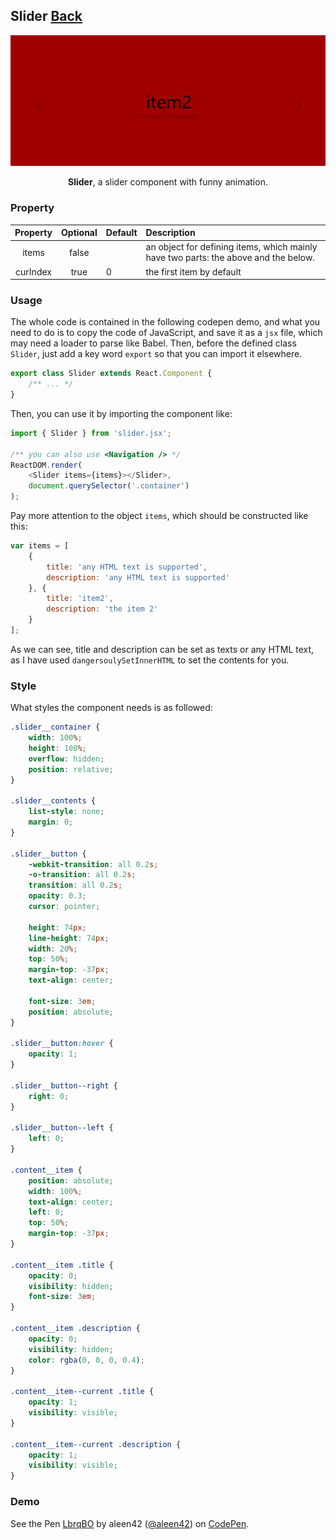 ## Slider [Back](./../react.md)

<p align="center">
    <img src="./preview.png" alt="slider" title="slider" />
</p>

<p align="center">
<strong>Slider</strong>, a slider component with funny animation.
</p>

### Property

Property|Optional|Default|Description
:------:|:-----:|:----------|:------
items|false||an object for defining items, which mainly have two parts: the above and the below.
curIndex|true|0|the first item by default



### Usage

The whole code is contained in the following codepen demo, and what you need to do is to copy the code of JavaScript, and save it as a `jsx` file, which may need a loader to parse like Babel. Then, before the defined class `Slider`, just add a key word `export` so that you can import it elsewhere.

```js
export class Slider extends React.Component {
    /** ... */
}
```

Then, you can use it by importing the component like:

```js
import { Slider } from 'slider.jsx';

/** you can also use <Navigation /> */
ReactDOM.render(
    <Slider items={items}></Slider>,
    document.querySelector('.container')
);
```

Pay more attention to the object `items`, which should be constructed like this:

```js
var items = [
    {
        title: 'any HTML text is supported',
        description: 'any HTML text is supported'
    }, {
        title: 'item2',
        description: 'the item 2'
    }
];
```

As we can see, title and description can be set as texts or any HTML text, as I have used `dangersoulySetInnerHTML` to set the contents for you.

### Style

What styles the component needs is as followed:

```css
.slider__container {
	width: 100%;
	height: 100%;
	overflow: hidden;
	position: relative;
}

.slider__contents {
	list-style: none;
	margin: 0;
}

.slider__button {
	-webkit-transition: all 0.2s;
	-o-transition: all 0.2s;
	transition: all 0.2s;
	opacity: 0.3;
	cursor: pointer;

	height: 74px;
	line-height: 74px;
	width: 20%;
	top: 50%;
	margin-top: -37px;
	text-align: center;

	font-size: 3em;
	position: absolute;
}

.slider__button:hover {
	opacity: 1;
}

.slider__button--right {
	right: 0;
}

.slider__button--left {
	left: 0;
}

.content__item {
	position: absolute;
	width: 100%;
	text-align: center;
	left: 0;
	top: 50%;
	margin-top: -37px;
}

.content__item .title {
	opacity: 0;
	visibility: hidden;
	font-size: 3em;
}

.content__item .description {
	opacity: 0;
	visibility: hidden;
	color: rgba(0, 0, 0, 0.4);
}

.content__item--current .title {
	opacity: 1;
	visibility: visible; 
}

.content__item--current .description {
	opacity: 1;
	visibility: visible; 
}
```

### Demo

<p>
<p data-height="300" data-theme-id="21735" data-slug-hash="LbrqBO" data-default-tab="result" data-user="aleen42" data-embed-version="2" data-pen-title="LbrqBO" class="codepen">See the Pen <a href="http://codepen.io/aleen42/pen/LbrqBO/">LbrqBO</a> by aleen42 (<a href="http://codepen.io/aleen42">@aleen42</a>) on <a href="http://codepen.io">CodePen</a>.</p>
<script async src="https://production-assets.codepen.io/assets/embed/ei.js"></script>
</p>
